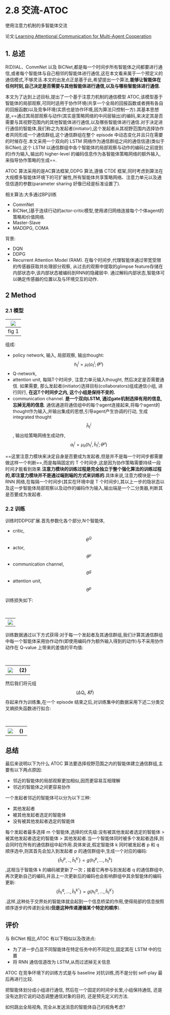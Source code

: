 # 2.8 交流-ATOC

使用注意力机制的多智能体交流

论文:[Learning Attentional Communication for Multi-Agent Cooperation](http://papers.nips.cc/paper/7956-learning-attentional-communication-for-multi-agent-cooperation.pdf)


## 1. 总述

R(D)IAL、CommNet 以及 BiCNet,都是每一个时间步所有智能体之间都要进行通信,或者每个智能体与自己相邻的智能体进行通信,这在本文看来属于一个预定义的通信模式,不够灵活.本文的出发点正是基于此,希望提出一个算法,**能够让智能体在任何时刻,自己决定是否需要与其他智能体进行通信,以及与哪些智能体进行通信.**

本文为了达到上述目标,提出了一个基于注意力机制的通信模型 ATOC,该模型基于智能体的局部观察,可同时适用于协作环境(共享一个全局的回报函数或者拥有各自的回报函数)以及竞争环境(实质也是协作环境,因为算法只控制一方).其基本思想是,==通过其局部观察与动作(其实是策略网络的中间层输出)的编码,来决定其是否需要与其视野范围内的其他智能体进行通信,以及哪些智能体进行通信.对于决定进行通信的智能体,我们称之为发起者(initiator),这个发起者从其视野范围内选择协作者共同形成一个通信群组,这个通信群组在整个 episode 中动态变化并且只在需要的时候存在.本文采用一个双向的 LSTM 网络作为通信群组之间的通信信道(类似于 BiCNet),这个 LSTM 以通信群组中各个智能体的局部观察与动作的编码(之前提到的)作为输入,输出的 higher-level 的编码信息作为各智能体策略网络的额外输入,来指导协作策略的生成==.

ATOC 算法采用的是AC算法框架,DDPG 算法,遵循 CTDE 框架,同时考虑到算法在大规模多智能体环境下的可扩展性,所有智能体共享策略网络、注意力单元以及通信信道的参数(parameter sharing 好像已经是标准设置了).

相关算法:大多通过BP训练
- CommNet
- BiCNet,]基于连续行动的actor-critic模型,使用递归网络连接每个个体agent的策略和价值网络.
- Master-Slave
- MADDPG, COMA

背景:
- DQN 
- DDPG
- Recurrent Attention Model (RAM). 在每个时间步,代理智能体通过带宽受限的传感器获取并处理部分观察, 从过去的观察中提取的glimpse feature存储在内部状态中,该内部状态被编码到RNN的隐藏层中. 通过解码内部状态,智能体可以确定传感器的位置以及与环境交互的动作.

## 2 Method

### 2.1 模型

| ![](img/2020-10-24-15-54-46.png) |
| :------------------------------: |
|              fig 1               |


组成:
- policy network, 输入, 局部观察, 输出thought: $$ h_t^i = \mu_I(o_t^i; \theta^\mu)$$
- Q-network, 
- attention unit, 每隔T个时间步, 注意力单元输入thought, 然后决定是否需要通信. 如果需要, 那么发起者(initiator)选择目标(collaborators)组成通信小组, 进行同行, **在这T个时间步之内, 这个小组是保持不变的.**
- communication channel. **是一个双向LSTM, 通过gate机制选择有用的信息,忘掉无用的信息**. 通信通道将通信组中的每个agent连接起来,将每个agent的thought作为输入,并输出集成的思想,引导agent产生协调的行动, 生成integrated thought $$\hat{h}_t^i $$ , 输出给策略网络生成动作, $$a_t^i = \mu_{II}(h_t^i, \hat{h}_t^i; \theta^\mu) $$


==这里注意力模块来决定自身是否要成为发起者,但是并不是每一个时间步都需要做这样一个判断==,而是每隔固定的 T 个时间步,这是因为协作策略需要持续一段时间才能看到效果.**注意力模块的训练过程是完全独立于整个强化算法的训练过程的,即注意力模块并不是通过端到端的方式来训练的**.具体来说,注意力模块是一个 RNN 网络,在每隔一个时间步(其实在环境中是 T 个时间步),其以上一步的隐状态以及这一步智能体局部观察以及动作的编码作为输入,输出端是一个二分类器,判断其是否要成为发起者.

### 2.2 训练
训练时DDPG扩展.首先参数化各个部分,N个智能体,
- critic, $$\theta^Q $$
- actor, $$\theta^\mu $$
- communication channel, $$\theta^g $$ 
- attention unit, $$\theta^p $$

训练损失如下:

<table>
    <tr>
         <th><img src="img/2020-10-26-15-31-57.png" ></th>
    </tr>
</table>

训练数据通过以下方式获得:对于每一个发起者及其通信群组,我们计算其通信群组中每一个智能体采用协作动作(即使用编码作为额外输入得到的动作)与不采用协作动作在 Q-value 上带来的差值的平均值:


<table>
    <tr>
         <th><img src="img/2020-10-26-15-32-51.png" ></th>
        <th> (2) </th>
    </tr>
</table>


然后我们将元组 $$(\Delta Q_i,和^i)$$ 存起来作为训练集,在一个 episode 结束之后,对训练集中的数据采用下述二分类交叉熵损失函数进行拟合:


<table>
    <tr>
         <th><img src="img/2020-10-26-15-33-52.png" ></th>
        <th> () </th>
    </tr>
</table>


## 总结

最后来说明以下为什么 ATOC 算法要选择视野范围之内的智能体建立通信群组,主要有以下两点原因:

- 邻近的智能体的局部观察更加相似,因而更容易互相理解
- 邻近的智能体之间更容易协作

一个发起者邻近的智能体可以分为以下三种:
- 其他发起者
- 被其他发起者选定的智能体
- 没有被其他发起者选定的智能体

每个发起者最多选择 m 个智能体,选择的优先级:没有被其他发起者选定的智能体 > 被其他发起者选定的智能体 > 其他发起者.当一个智能体同时被多个发起者选择,则会同时在所有的通信群组中起作用.具体来说,假定智能体 k 同时被发起者 p 和 q 顺序选中,则其首先会加入到发起者 p 的通信群组中,生成一个对应的编码:$$\{\hat{h}_t^p,..,\hat{h}_t^{k'} \}= g(h_t^p,...,h_t^k) $$,这相当于智能体 k 的编码被更新了一次；接着它再参与到发起者 q 的通信群组中,再次更新自己的编码,并且上一次更新后的编码也会影响群组中其余智能体的编码更新:$$\{\hat{h}_t^q,...,\hat{h}_t^{k''} \}=g(h_t^q,...,\hat{h}_t^{k'}) $$.这样,这种处于交界处的智能体就会起到一个信息桥梁的作用,使得局部的信息按照顺序逐步的传递到全局(**但是这种传递遵循某个特定的顺序**).

## 评价

与 BiCNet 相比,ATOC 有以下相似以及改进点:
- 为了进一步凸显不同智能体在特定任务中的不同定位,固定其在 LSTM 中的位置
- 将 RNN 通信信道改为 LSTM,从而过滤掉无关信息

ATOC 在竞争环境下的训练方式是与 baseline 对抗训练,而不是分别 self-play 最后再进行比较.


把智能体划分成小组进行通信, 然后在一个固定的时间步长里,小组保持通信, 还是没有达到它说的动态调整通信对象的目的, 还是预先定义的方法.

如何跳出全局视角, 完全从发送消息的智能体自己的视角考虑?